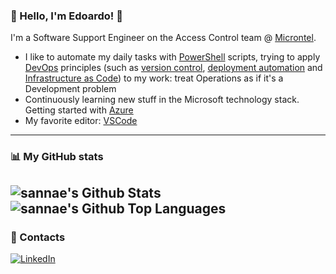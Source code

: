 ### 👋 Hello, I'm Edoardo! 🌴

I'm a Software Support Engineer on the Access Control team @ [Microntel](https://www.microntel.com/en).

- I like to automate my daily tasks with [PowerShell](https://github.com/PowerShell/PowerShell) scripts, trying to apply [DevOps](https://cloud.google.com/devops/?hl=en) principles (such as [version control](https://cloud.google.com/solutions/devops/devops-tech-version-control), [deployment automation](https://cloud.google.com/solutions/devops/devops-tech-deployment-automation) and [Infrastructure as Code](https://www.atlassian.com/continuous-delivery/principles/infrastructure-as-code)) to my work: treat Operations as if it's a Development problem
- Continuously learning new stuff in the Microsoft technology stack. Getting started with [Azure](https://azure.microsoft.com/it-it/)
- My favorite editor: [VSCode](https://github.com/microsoft/vscode)
---

### :bar_chart: My GitHub stats

<img align="center" alt="sannae's Github Stats" src="https://github-readme-stats.vercel.app/api?username=sannae&show_icons=true&count_private=true&theme=dark&include_all_commits=true&line_height=21&cache_seconds=1800"/><img align="center" alt="sannae's Github Top Languages" src="https://github-readme-stats.vercel.app/api/top-langs/?username=sannae&layout=compact&theme=dark"/>
---

### 📢 Contacts

<a href="https://www.linkedin.com/in/edoardosanna" target="_blank"><img src="https://img.shields.io/badge/edoardosanna-blue?style=flat-square&logo=Linkedin&logoColor=white" alt="LinkedIn"></a>
